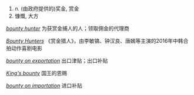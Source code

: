 1.  _n._ (由政府提供的)奖金, 赏金
2.  慷慨, 大方

_[bounty hunter](https://dict.eudic.net/dicts/en/bounty%20hunter)_ 为获赏金捕人的人；领取佣金的代理商

_[Bounty Hunters](https://dict.eudic.net/dicts/en/Bounty%20Hunters)_ 《赏金猎人》，由李敏镐、钟汉良、唐嫣等主演的2016年中韩合拍动作喜剧电影

_[bounty on exportation](https://dict.eudic.net/dicts/en/bounty%20on%20exportation)_ 出口津贴；出口补贴

_[King's bounty](https://dict.eudic.net/dicts/en/King%27s%20bounty)_ 国王的恩赐

_[bounty on importation](https://dict.eudic.net/dicts/en/bounty%20on%20importation)_ 进口补贴
